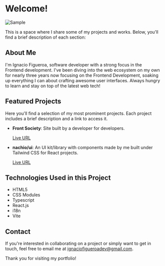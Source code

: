# Welcome!

![Sample](https://ignaciofigueroa.vercel.app/og-image.png)

This is a space where I share some of my projects and works. Below, you'll find a brief description of each section:

## About Me

I'm Ignacio Figueroa, software developer with a strong focus in the Frontend development. I've been diving into the web ecosystem on my own for nearly three years now focusing on the Frontend Development, soaking up everything I can about crafting awesome user interfaces. Always hungry to learn and stay on top of the latest web tech!

## Featured Projects

Here you'll find a selection of my most prominent projects. Each project includes a brief description and a link to access it.

- **Front Society**: Site built by a developer for developers.

  [Live URL](https://icoded.vercel.app/)

- **nachio/ui**: An UI kit/library with components made by me built under Tailwind CSS for React projects.

  [Live URL](https://ui-nachio.vercel.app/)

## Technologies Used in this Project

- HTML5
- CSS Modules
- Typescript
- React.js
- i18n
- Vite

## Contact

If you're interested in collaborating on a project or simply want to get in touch, feel free to email me at [ignaciofigueroadev@gmail.com](mailto:ignaciofigueroadev@gmail.com).

Thank you for visiting my portfolio!
